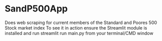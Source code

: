 # SandP500App
Does web scraping for current members of the Standard and Poores 500 Stock market index
To see it in action ensure the Streamlit module is installed and run streamlit run main.py from your terminal/CMD window

